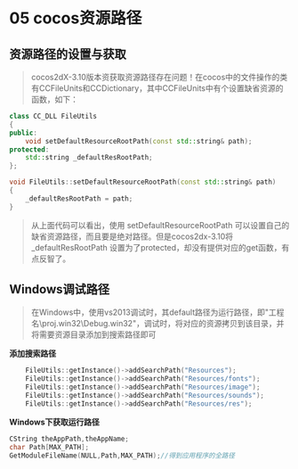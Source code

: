 # 05 cocos资源路径

## 资源路径的设置与获取
> cocos2dX-3.10版本资获取资源路径存在问题！在cocos中的文件操作的类有CCFileUnits和CCDictionary，其中CCFileUnits中有个设置缺省资源的函数，如下：
```c++
class CC_DLL FileUtils
{
public:
    void setDefaultResourceRootPath(const std::string& path);
protected:
    std::string _defaultResRootPath;
};

void FileUtils::setDefaultResourceRootPath(const std::string& path)
{
    _defaultResRootPath = path;
}
```

> 从上面代码可以看出，使用 setDefaultResourceRootPath 可以设置自己的缺省资源路径，而且要是绝对路径。但是cocos2dx-3.10将 _defaultResRootPath 设置为了protected，却没有提供对应的get函数，有点反智了。


## Windows调试路径
> 在Windows中，使用vs2013调试时，其default路径为运行路径，即"工程名\proj.win32\Debug.win32\"，调试时，将对应的资源拷贝到该目录，并将需要资源目录添加到搜索路径即可

**添加搜索路径**
```c++
	FileUtils::getInstance()->addSearchPath("Resources");
	FileUtils::getInstance()->addSearchPath("Resources/fonts");
	FileUtils::getInstance()->addSearchPath("Resources/image");
	FileUtils::getInstance()->addSearchPath("Resources/sounds");
	FileUtils::getInstance()->addSearchPath("Resources/res");
```

**Windows下获取运行路径**
```c++
CString theAppPath,theAppName; 
char Path[MAX_PATH]; 
GetModuleFileName(NULL,Path,MAX_PATH);//得到应用程序的全路径 
```